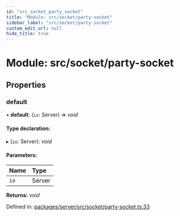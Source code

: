 ```yaml
---
id: "src_socket_party_socket"
title: "Module: src/socket/party-socket"
sidebar_label: "src/socket/party-socket"
custom_edit_url: null
hide_title: true
---
```


# Module: src/socket/party-socket

## Properties

### default

• **default**: (`io`: Server) => *void*

#### Type declaration:

▸ (`io`: Server): *void*

#### Parameters:

Name | Type |
:------ | :------ |
`io` | Server |

**Returns:** *void*

Defined in: [packages/server/src/socket/party-socket.ts:33](https://github.com/xr3ngine/xr3ngine/blob/7650c2bea/packages/server/src/socket/party-socket.ts#L33)
